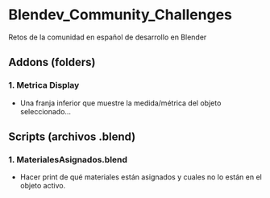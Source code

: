 # Blendev_Community_Challenges
Retos de la comunidad en español de desarrollo en Blender

## Addons (folders)

### 1. Metrica Display
- Una franja inferior que muestre la medida/métrica del objeto seleccionado...


## Scripts (archivos .blend)

### 1. MaterialesAsignados.blend
- Hacer print de qué materiales están asignados y cuales no lo están en el objeto activo.

